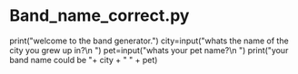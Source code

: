 # Band_name_correct.py
print("welcome to the band generator.") city=input("whats the name of the city you grew up in?\n ") pet=input("whats your pet name?\n ") print("your band name could be "+ city + " " + pet)
